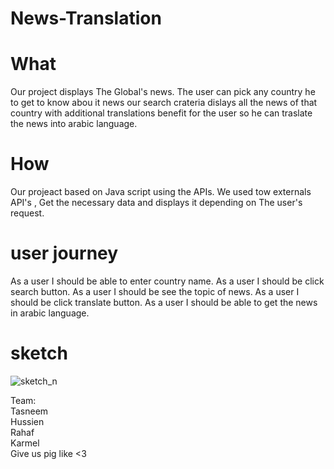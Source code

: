 # News-Translation


# What 
Our project displays The Global's news. The user can pick any country he to get to know abou it news our search crateria dislays all the news of that country with additional translations benefit for the user so he can traslate the news into arabic language.

# How 
Our projeact based on Java script using the APIs. We used tow externals API's , Get the necessary data and displays it depending on The user's  request.

# user journey
As a user I should be able to enter country name.
As a user I should be click search button.
As a user I should be see the topic of news.
As a user I should be click translate button.
As a user I should be able to get the news in arabic language.

# sketch
![sketch_n](https://user-images.githubusercontent.com/55299644/73736086-e72e2580-4748-11ea-8da1-107be8579c11.jpg)


Team:<br>
Tasneem<br>
Hussien<br>
Rahaf<br>
Karmel<br>
Give us pig like <3
